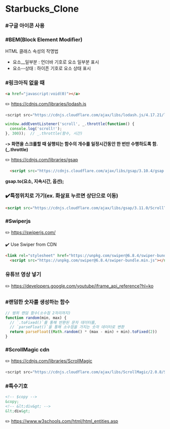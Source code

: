 # Starbucks_Clone

### #구글 아이콘 사용
<link rel="stylesheet" href="https://fonts.googleapis.com/icon?family=Material+Icons">

### #BEM(Block Element Modifier)
HTML 클래스 속성의 작명법
- 요소__일부분 : 언더바 기호로 요소 일부분 표시
- 요소--상태 : 하이픈 기호로 요소 상태 표시

### #링크아직 없을 때
```html
<a href="javascript:void(0)"></a>
```

✏️ https://cdnjs.com/libraries/lodash.js
```js
<script src="https://cdnjs.cloudflare.com/ajax/libs/lodash.js/4.17.21/lodash.min.js" integrity="sha512-WFN04846sdKMIP5LKNphMaWzU7YpMyCU245etK3g/2ARYbPK9Ub18eG+ljU96qKRCWh+quCY7yefSmlkQw1ANQ==" crossorigin="anonymous" referrerpolicy="no-referrer"></script>
```
```js
window.addEventListener('scroll', _.throttle(function() {
  console.log('scroll!');
}, 300));  // _.throttle(함수, 시간)
```
__-> 화면을 스크롤할 때 실행되는 함수의 개수를 일정시간동안 한 번만 수행하도록 함.(_.throttle)__

✏️ https://cdnjs.com/libraries/gsap
```html
  <script src="https://cdnjs.cloudflare.com/ajax/libs/gsap/3.10.4/gsap.min.js" integrity="sha512-VEBjfxWUOyzl0bAwh4gdLEaQyDYPvLrZql3pw1ifgb6fhEvZl9iDDehwHZ+dsMzA0Jfww8Xt7COSZuJ/slxc4Q==" crossorigin="anonymous" referrerpolicy="no-referrer"></script>
```
__gsap.to(요소, 지속시간, 옵션);__
 
 ### ✔️특정위치로 가기(ex. 화살표 누르면 상단으로 이동)
```html
<script src="https://cdnjs.cloudflare.com/ajax/libs/gsap/3.11.0/ScrollToPlugin.min.js" integrity="sha512-TxuhgzYZZCsKL8STS5wmzau5RF3EotX6lAOZPkOJwfy7q9fXMzhlEHfQI4iUuxVMgkbG5XUtzbjshNCKYL+VXw==" crossorigin="anonymous" referrerpolicy="no-referrer"></script>
```


### #Swiperjs
✏️ https://swiperjs.com/

✔️ Use Swiper from CDN
```html
<link rel="stylesheet" href="https://unpkg.com/swiper@6.8.4/swiper-bundle.min.css" />
  <script src="https://unpkg.com/swiper@6.8.4/swiper-bundle.min.js"></script>
```

### 유튜브 영상 넣기
✏️ https://developers.google.com/youtube/iframe_api_reference?hl=ko

### #랜덤한 숫자를 생성하는 함수
```js
// 범위 랜덤 함수(소수점 2자리까지)
function random(min, max) {
  // `.toFixed()`를 통해 반환된 문자 데이터를,
  // `parseFloat()`을 통해 소수점을 가지는 숫자 데이터로 변환
  return parseFloat((Math.random() * (max - min) + min).toFixed(2))
}
```

### #ScrollMagic cdn
✏️ https://cdnjs.com/libraries/ScrollMagic
```js
<script src="https://cdnjs.cloudflare.com/ajax/libs/ScrollMagic/2.0.8/ScrollMagic.min.js" integrity="sha512-8E3KZoPoZCD+1dgfqhPbejQBnQfBXe8FuwL4z/c8sTrgeDMFEnoyTlH3obB4/fV+6Sg0a0XF+L/6xS4Xx1fUEg==" crossorigin="anonymous" referrerpolicy="no-referrer"></script>
```

### #특수기호
```html
<!-- $copy -->
&copy;
<!-- &lt;div&gt; -->
&lt;div&gt;
```
✏️ https://www.w3schools.com/html/html_entities.asp